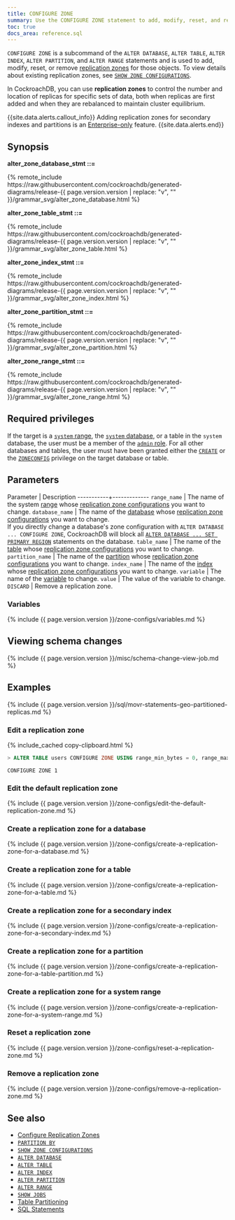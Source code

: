 ```yaml
---
title: CONFIGURE ZONE
summary: Use the CONFIGURE ZONE statement to add, modify, reset, and remove replication zones.
toc: true
docs_area: reference.sql
---
```


`CONFIGURE ZONE` is a subcommand of the `ALTER DATABASE`, `ALTER TABLE`, `ALTER INDEX`, `ALTER PARTITION`, and `ALTER RANGE` statements and is used to add, modify, reset, or remove [replication zones](configure-replication-zones.html) for those objects. To view details about existing replication zones, see [`SHOW ZONE CONFIGURATIONS`](show-zone-configurations.html).

In CockroachDB, you can use **replication zones** to control the number and location of replicas for specific sets of data, both when replicas are first added and when they are rebalanced to maintain cluster equilibrium.

{{site.data.alerts.callout_info}}
Adding replication zones for secondary indexes and partitions is an [Enterprise-only](enterprise-licensing.html) feature.
{{site.data.alerts.end}}

## Synopsis

**alter_zone_database_stmt ::=**

<div>
{% remote_include https://raw.githubusercontent.com/cockroachdb/generated-diagrams/release-{{ page.version.version | replace: "v", "" }}/grammar_svg/alter_zone_database.html %}
</div>

**alter_zone_table_stmt ::=**

<div>
{% remote_include https://raw.githubusercontent.com/cockroachdb/generated-diagrams/release-{{ page.version.version | replace: "v", "" }}/grammar_svg/alter_zone_table.html %}
</div>

**alter_zone_index_stmt ::=**

<div>
{% remote_include https://raw.githubusercontent.com/cockroachdb/generated-diagrams/release-{{ page.version.version | replace: "v", "" }}/grammar_svg/alter_zone_index.html %}
</div>

**alter_zone_partition_stmt ::=**

<div>
{% remote_include https://raw.githubusercontent.com/cockroachdb/generated-diagrams/release-{{ page.version.version | replace: "v", "" }}/grammar_svg/alter_zone_partition.html %}
</div>

**alter_zone_range_stmt ::=**

<div>
{% remote_include https://raw.githubusercontent.com/cockroachdb/generated-diagrams/release-{{ page.version.version | replace: "v", "" }}/grammar_svg/alter_zone_range.html %}
</div>

## Required privileges

If the target is a [`system` range](#create-a-replication-zone-for-a-system-range), the [`system` database](show-databases.html#preloaded-databases), or a table in the `system` database, the user must be a member of the [`admin` role](security-reference/authorization.html#admin-role). For all other databases and tables, the user must have been granted either the [`CREATE`](grant.html#supported-privileges) or the [`ZONECONFIG`](grant.html#supported-privileges) privilege on the target database or table.

## Parameters

 Parameter | Description
-----------+-------------
`range_name` | The name of the system [range](architecture/overview.html#architecture-range) whose [replication zone configurations](configure-replication-zones.html) you want to change.
`database_name` | The name of the [database](create-database.html) whose [replication zone configurations](configure-replication-zones.html) you want to change.<br> If you directly change a database's zone configuration with `ALTER DATABASE ... CONFIGURE ZONE`, CockroachDB will block all [`ALTER DATABASE ... SET PRIMARY REGION`](set-primary-region.html) statements on the database.
`table_name` | The name of the [table](create-table.html) whose [replication zone configurations](configure-replication-zones.html) you want to change.
`partition_name` | The name of the [partition](partitioning.html) whose [replication zone configurations](configure-replication-zones.html) you want to change.
`index_name` | The name of the [index](indexes.html) whose [replication zone configurations](configure-replication-zones.html) you want to change.
`variable` | The name of the [variable](#variables) to change.
`value` | The value of the variable to change.
`DISCARD` | Remove a replication zone.

### Variables

{% include {{ page.version.version }}/zone-configs/variables.md %}

## Viewing schema changes

{% include {{ page.version.version }}/misc/schema-change-view-job.md %}

## Examples

{% include {{ page.version.version }}/sql/movr-statements-geo-partitioned-replicas.md %}

### Edit a replication zone

{% include_cached copy-clipboard.html %}
~~~ sql
> ALTER TABLE users CONFIGURE ZONE USING range_min_bytes = 0, range_max_bytes = 90000, gc.ttlseconds = 89999, num_replicas = 4;
~~~

~~~
CONFIGURE ZONE 1
~~~

### Edit the default replication zone

{% include {{ page.version.version }}/zone-configs/edit-the-default-replication-zone.md %}

### Create a replication zone for a database

{% include {{ page.version.version }}/zone-configs/create-a-replication-zone-for-a-database.md %}

### Create a replication zone for a table

{% include {{ page.version.version }}/zone-configs/create-a-replication-zone-for-a-table.md %}

### Create a replication zone for a secondary index

{% include {{ page.version.version }}/zone-configs/create-a-replication-zone-for-a-secondary-index.md %}

### Create a replication zone for a partition

{% include {{ page.version.version }}/zone-configs/create-a-replication-zone-for-a-table-partition.md %}

### Create a replication zone for a system range

{% include {{ page.version.version }}/zone-configs/create-a-replication-zone-for-a-system-range.md %}

### Reset a replication zone

{% include {{ page.version.version }}/zone-configs/reset-a-replication-zone.md %}

### Remove a replication zone

{% include {{ page.version.version }}/zone-configs/remove-a-replication-zone.md %}

## See also

- [Configure Replication Zones](configure-replication-zones.html)
- [`PARTITION BY`](partition-by.html)
- [`SHOW ZONE CONFIGURATIONS`](show-zone-configurations.html)
- [`ALTER DATABASE`](alter-database.html)
- [`ALTER TABLE`](alter-table.html)
- [`ALTER INDEX`](alter-index.html)
- [`ALTER PARTITION`](alter-partition.html)
- [`ALTER RANGE`](alter-range.html)
- [`SHOW JOBS`](show-jobs.html)
- [Table Partitioning](partitioning.html)
- [SQL Statements](sql-statements.html)
